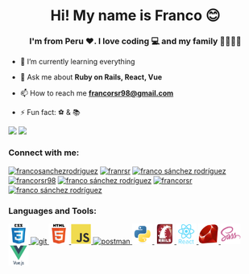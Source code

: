 <h1 align="center">Hi! My name is Franco 😊</h1>
<h3 align="center">I'm from Peru ♥️. I love coding 💻 and my family 👨‍👩‍👦‍👦</h3>

- 🌱 I’m currently learning everything

- 💬 Ask me about **Ruby on Rails, React, Vue**

- 📫 How to reach me **francorsr98@gmail.com**

- ⚡ Fun fact: ⚽ & 📚

<img src="https://github-readme-stats.vercel.app/api/top-langs/?username=Franco-Sanchez&layout=compact&theme=radical" />

<img src="https://github-readme-stats.vercel.app/api?username=Franco-Sanchez&show_icons=true&theme=radical" />

<h3 align="left">Connect with me:</h3>
<p align="left">
<a href="https://codepen.io/francosanchezrodriguez" target="blank"><img align="center" src="https://cdn.jsdelivr.net/npm/simple-icons@3.0.1/icons/codepen.svg" alt="francosanchezrodriguez" height="30" width="40" /></a>
<a href="https://twitter.com/franrsr" target="blank"><img align="center" src="https://cdn.jsdelivr.net/npm/simple-icons@3.0.1/icons/twitter.svg" alt="franrsr" height="30" width="40" /></a>
<a href="https://www.linkedin.com/in/franco-s%C3%A1nchez-rodr%C3%ADguez/" target="blank"><img align="center" src="https://cdn.jsdelivr.net/npm/simple-icons@3.0.1/icons/linkedin.svg" alt="franco sánchez rodríguez" height="30" width="40" /></a>
<a href="https://codesandbox.io/u/francorsr98" target="blank"><img align="center" src="https://cdn.jsdelivr.net/npm/simple-icons@3.0.1/icons/codesandbox.svg" alt="francorsr98" height="30" width="40" /></a>
<a href="https://www.facebook.com/francorsr98/" target="blank"><img align="center" src="https://cdn.jsdelivr.net/npm/simple-icons@3.0.1/icons/facebook.svg" alt="franco sánchez rodríguez" height="30" width="40" /></a>
<a href="https://www.instagram.com/francorsr/" target="blank"><img align="center" src="https://cdn.jsdelivr.net/npm/simple-icons@3.0.1/icons/instagram.svg" alt="francorsr" height="30" width="40" /></a>
<a href="https://www.youtube.com/channel/UC6GsRE2OKssYsLJmf6lrz6Q" target="blank"><img align="center" src="https://cdn.jsdelivr.net/npm/simple-icons@3.0.1/icons/youtube.svg" alt="franco sánchez rodríguez" height="30" width="40" /></a>
</p>

<h3 align="left">Languages and Tools:</h3>
<p align="left"> <a href="https://www.w3schools.com/css/" target="_blank"> <img src="https://raw.githubusercontent.com/devicons/devicon/master/icons/css3/css3-original-wordmark.svg" alt="css3" width="40" height="40"/> </a> <a href="https://git-scm.com/" target="_blank"> <img src="https://www.vectorlogo.zone/logos/git-scm/git-scm-icon.svg" alt="git" width="40" height="40"/> </a> <a href="https://www.w3.org/html/" target="_blank"> <img src="https://raw.githubusercontent.com/devicons/devicon/master/icons/html5/html5-original-wordmark.svg" alt="html5" width="40" height="40"/> </a> <a href="https://developer.mozilla.org/en-US/docs/Web/JavaScript" target="_blank"> <img src="https://raw.githubusercontent.com/devicons/devicon/master/icons/javascript/javascript-original.svg" alt="javascript" width="40" height="40"/> </a> <a href="https://postman.com" target="_blank"> <img src="https://www.vectorlogo.zone/logos/getpostman/getpostman-icon.svg" alt="postman" width="40" height="40"/> </a> <a href="https://www.python.org" target="_blank"> <img src="https://raw.githubusercontent.com/devicons/devicon/master/icons/python/python-original.svg" alt="python" width="40" height="40"/> </a> <a href="https://rubyonrails.org" target="_blank"> <img src="https://raw.githubusercontent.com/devicons/devicon/master/icons/rails/rails-original-wordmark.svg" alt="rails" width="40" height="40"/> </a> <a href="https://reactjs.org/" target="_blank"> <img src="https://raw.githubusercontent.com/devicons/devicon/master/icons/react/react-original-wordmark.svg" alt="react" width="40" height="40"/> </a> <a href="https://www.ruby-lang.org/en/" target="_blank"> <img src="https://raw.githubusercontent.com/devicons/devicon/master/icons/ruby/ruby-original.svg" alt="ruby" width="40" height="40"/> </a> <a href="https://sass-lang.com" target="_blank"> <img src="https://raw.githubusercontent.com/devicons/devicon/master/icons/sass/sass-original.svg" alt="sass" width="40" height="40"/> </a> <a href="https://vuejs.org/" target="_blank"> <img src="https://raw.githubusercontent.com/devicons/devicon/master/icons/vuejs/vuejs-original-wordmark.svg" alt="vuejs" width="40" height="40"/> </a> </p>
